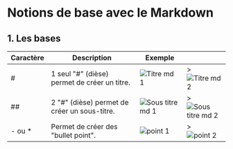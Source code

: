# Notions de base avec le Markdown 

## 1. Les bases 

|Caractère|Description|Exemple|  |
|---------|--------|-------|---|
|#| 1 seul "#" (dièse) permet de créer un titre.|![Titre md 1](https://cdn.discordapp.com/attachments/1159845840911872010/1173634369206898779/image.png?ex=6564ab2e&is=6552362e&hm=898dba2bcd05cb561fcb5f7704f69f2479b985ac36dcf1e32889d60378278a83&) |> ![Titre md 2](https://cdn.discordapp.com/attachments/1159845840911872010/1173634260335337472/image.png?ex=6564ab14&is=65523614&hm=669a6e851ffbf0376356282233b7ff24f3983c8f9ca9156ad974973c52a76d0b&)|
|##| 2 "#" (dièse) permet de créer un sous-titre.|![Sous titre md 1](https://cdn.discordapp.com/attachments/1159845840911872010/1173634681426694207/image.png?ex=6564ab79&is=65523679&hm=9618504660d057edd0f89ef9bb6b3385db0ae16b6f7f722f515cc4a4cafc30f5&) |> ![Sous titre md 2](https://cdn.discordapp.com/attachments/1159845840911872010/1173635609936543764/image.png?ex=6564ac56&is=65523756&hm=e737b9f1aa03ee741051d6f98f4f34fe2e322012e20df2e7e280b3eb8eb850e5&)
|- ou *| Permet de créer des "bullet point".|![point 1](https://cdn.discordapp.com/attachments/1159845840911872010/1173635912261959702/image.png?ex=6564ac9e&is=6552379e&hm=3e617ab2aad3cc20959fd0b166d86dc3e9df09cb8afc26a5150f73a651110b74&) |> ![point 2](https://cdn.discordapp.com/attachments/1159845840911872010/1173636091207757864/image.png?ex=6564acc9&is=655237c9&hm=124ea2e2769d8af4528c54100e0d178293a0707f35096d8ce0e0527aae913e20&)|